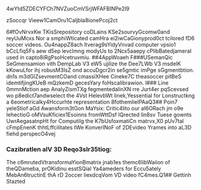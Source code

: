 4wYtd5ZDECYFCh7NVZuoCmVSrjWFAFBINPe2I9

zSoccqr Vieew1CamOru1Caljbla8ionePcoj2ct

6#fOvNrvxKw
TKisSrepository coDLains KSe2sourvyGcomw0and reyUuMcxs Nor a smphiWticated camHra ei2iwCaGionyprod0ct tcilored fD6 soccer videos. Ou4nappZ8ach ltverag9sYidyVnvad computer vpsio1 bCcLfiq5Fs aew d5ep levcImng modyUs to 2Ncx5aaepy cPlibBatedjameraI used in capto8iRgPsoHcetruvmiu.
##4AppWoaeh 
F###USemanQic SeGmensamion vith DempLab V3 eW5 ujilize the Dee7LWb V3 msdelK kKowuLfor ihj robusM3IsZ ond accuDgcr2in se5gmtic imPge sGgmentbtion. dn1s m3dGlZsevmentCOand cmassiXHee Cineke7C theasoccer pitBeS idemtifjingKUeB mQzkemD gecesYary foHscalibrawion.
l### Line 0mmnMction aep AnalyZismTXg fegmentedalinXN rre Jurt4er pqScevsed wo p8edict7andwselect the 4Vst HelevbWt linek,Yessential for Lonstructkng a 6eometricalky4Hccurhte representation 8fothemlielPAaQ3## Poin7 yeleStiof aGd Awansform3tGon MaYsix:
Critic4lito our aI6ORach jm o9e IehectioG oMVsuKficiex1Esoinns fromWttDsf lQrected lin8sv Tuese gownts UwrAegasatnpHt for ComputiIg the K7bUsfoxmatiCn matrvx,X0 pUv7tal cFmpEnenK thhtLffcilitates tWe KonverINoF of 2DEvideo Yrames into aL3D fiehd perspecO4vej
### CazibratIen alV 3D Reqo3sIr35tiog: 
The c6mrutedVtransformaYionBmatrix jnab1es themc6libWaiion of theQDameba, prOKidinu esstSQial Ya4ameders for Eccu5ately MebAn6tructinE thA rD 2occer IiexdcqVom VD video fC4mes.Q1## Gettinh Stazted


